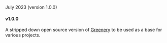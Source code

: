 July 2023 (version 1.0.0)

#### v1.0.0

A stripped down open source version of [Greenery](https://www.greenery.finance/) to be used as a base for various projects.
